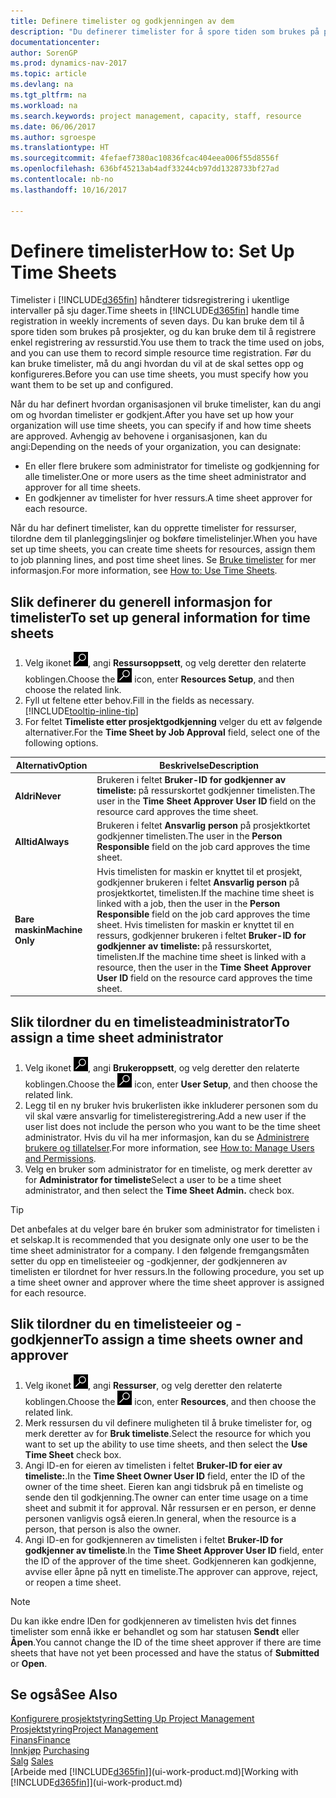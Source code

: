 ```yaml
---
title: Definere timelister og godkjenningen av dem
description: "Du definerer timelister for å spore tiden som brukes på prosjekter, og bruk av ressurser. Dette er til hjelp ved prosjektstyring, bemanning og kapasitet."
documentationcenter: 
author: SorenGP
ms.prod: dynamics-nav-2017
ms.topic: article
ms.devlang: na
ms.tgt_pltfrm: na
ms.workload: na
ms.search.keywords: project management, capacity, staff, resource
ms.date: 06/06/2017
ms.author: sgroespe
ms.translationtype: HT
ms.sourcegitcommit: 4fefaef7380ac10836fcac404eea006f55d8556f
ms.openlocfilehash: 636bf45213ab4adf33244cb97dd1328733bf27ad
ms.contentlocale: nb-no
ms.lasthandoff: 10/16/2017

---
```

# <a name="how-to-set-up-time-sheets"></a><span data-ttu-id="df8cc-103">Definere timelister</span><span class="sxs-lookup"><span data-stu-id="df8cc-103">How to: Set Up Time Sheets</span></span>
<span data-ttu-id="df8cc-104">Timelister i [!INCLUDE[d365fin](includes/d365fin_md.md)] håndterer tidsregistrering i ukentlige intervaller på sju dager.</span><span class="sxs-lookup"><span data-stu-id="df8cc-104">Time sheets in [!INCLUDE[d365fin](includes/d365fin_md.md)] handle time registration in weekly increments of seven days.</span></span> <span data-ttu-id="df8cc-105">Du kan bruke dem til å spore tiden som brukes på prosjekter, og du kan bruke dem til å registrere enkel registrering av ressurstid.</span><span class="sxs-lookup"><span data-stu-id="df8cc-105">You use them to track the time used on jobs, and you can use them to record simple resource time registration.</span></span> <span data-ttu-id="df8cc-106">Før du kan bruke timelister, må du angi hvordan du vil at de skal settes opp og konfigureres.</span><span class="sxs-lookup"><span data-stu-id="df8cc-106">Before you can use time sheets, you must specify how you want them to be set up and configured.</span></span>

<span data-ttu-id="df8cc-107">Når du har definert hvordan organisasjonen vil bruke timelister, kan du angi om og hvordan timelister er godkjent.</span><span class="sxs-lookup"><span data-stu-id="df8cc-107">After you have set up how your organization will use time sheets, you can specify if and how time sheets are approved.</span></span> <span data-ttu-id="df8cc-108">Avhengig av behovene i organisasjonen, kan du angi:</span><span class="sxs-lookup"><span data-stu-id="df8cc-108">Depending on the needs of your organization, you can designate:</span></span>

* <span data-ttu-id="df8cc-109">En eller flere brukere som administrator for timeliste og godkjenning for alle timelister.</span><span class="sxs-lookup"><span data-stu-id="df8cc-109">One or more users as the time sheet administrator and approver for all time sheets.</span></span>
* <span data-ttu-id="df8cc-110">En godkjenner av timelister for hver ressurs.</span><span class="sxs-lookup"><span data-stu-id="df8cc-110">A time sheet approver for each resource.</span></span>

<span data-ttu-id="df8cc-111">Når du har definert timelister, kan du opprette timelister for ressurser, tilordne dem til planleggingslinjer og bokføre timelistelinjer.</span><span class="sxs-lookup"><span data-stu-id="df8cc-111">When you have set up time sheets, you can create time sheets for resources, assign them to job planning lines, and post time sheet lines.</span></span> <span data-ttu-id="df8cc-112">Se [Bruke timelister](projects-how-use-time-sheets.md) for mer informasjon.</span><span class="sxs-lookup"><span data-stu-id="df8cc-112">For more information, see [How to: Use Time Sheets](projects-how-use-time-sheets.md).</span></span>

## <a name="to-set-up-general-information-for-time-sheets"></a><span data-ttu-id="df8cc-113">Slik definerer du generell informasjon for timelister</span><span class="sxs-lookup"><span data-stu-id="df8cc-113">To set up general information for time sheets</span></span>
1. <span data-ttu-id="df8cc-114">Velg ikonet ![Søk etter side eller rapport](media/ui-search/search_small.png "Søk etter side eller rapport"), angi **Ressursoppsett**, og velg deretter den relaterte koblingen.</span><span class="sxs-lookup"><span data-stu-id="df8cc-114">Choose the ![Search for Page or Report](media/ui-search/search_small.png "Search for Page or Report icon") icon, enter **Resources Setup**, and then choose the related link.</span></span>  
2. <span data-ttu-id="df8cc-115">Fyll ut feltene etter behov.</span><span class="sxs-lookup"><span data-stu-id="df8cc-115">Fill in the fields as necessary.</span></span> [!INCLUDE[tooltip-inline-tip](includes/tooltip-inline-tip_md.md)]
3. <span data-ttu-id="df8cc-116">For feltet **Timeliste etter prosjektgodkjenning** velger du ett av følgende alternativer.</span><span class="sxs-lookup"><span data-stu-id="df8cc-116">For the **Time Sheet by Job Approval** field, select one of the following options.</span></span>

| <span data-ttu-id="df8cc-117">Alternativ</span><span class="sxs-lookup"><span data-stu-id="df8cc-117">Option</span></span> | <span data-ttu-id="df8cc-118">Beskrivelse</span><span class="sxs-lookup"><span data-stu-id="df8cc-118">Description</span></span> |
| --- | --- |
| <span data-ttu-id="df8cc-119">**Aldri**</span><span class="sxs-lookup"><span data-stu-id="df8cc-119">**Never**</span></span> |<span data-ttu-id="df8cc-120">Brukeren i feltet **Bruker-ID for godkjenner av timeliste:** på ressurskortet godkjenner timelisten.</span><span class="sxs-lookup"><span data-stu-id="df8cc-120">The user in the **Time Sheet Approver User ID** field on the resource card approves the time sheet.</span></span> |
| <span data-ttu-id="df8cc-121">**Alltid**</span><span class="sxs-lookup"><span data-stu-id="df8cc-121">**Always**</span></span> |<span data-ttu-id="df8cc-122">Brukeren i feltet **Ansvarlig person** på prosjektkortet godkjenner timelisten.</span><span class="sxs-lookup"><span data-stu-id="df8cc-122">The user in the **Person Responsible** field on the job card approves the time sheet.</span></span> |
| <span data-ttu-id="df8cc-123">**Bare maskin**</span><span class="sxs-lookup"><span data-stu-id="df8cc-123">**Machine Only**</span></span> |<span data-ttu-id="df8cc-124">Hvis timelisten for maskin er knyttet til et prosjekt, godkjenner brukeren i feltet **Ansvarlig person** på prosjektkortet, timelisten.</span><span class="sxs-lookup"><span data-stu-id="df8cc-124">If the machine time sheet is linked with a job, then the user in the **Person Responsible** field on the job card approves the time sheet.</span></span> <span data-ttu-id="df8cc-125">Hvis timelisten for maskin er knyttet til en ressurs, godkjenner brukeren i feltet **Bruker-ID for godkjenner av timeliste:** på ressurskortet, timelisten.</span><span class="sxs-lookup"><span data-stu-id="df8cc-125">If the machine time sheet is linked with a resource, then the user in the **Time Sheet Approver User ID** field on the resource card approves the time sheet.</span></span> |

## <a name="to-assign-a-time-sheet-administrator"></a><span data-ttu-id="df8cc-126">Slik tilordner du en timelisteadministrator</span><span class="sxs-lookup"><span data-stu-id="df8cc-126">To assign a time sheet administrator</span></span>
1. <span data-ttu-id="df8cc-127">Velg ikonet ![Søk etter side eller rapport](media/ui-search/search_small.png "Søk etter side eller rapport"), angi **Brukeroppsett**, og velg deretter den relaterte koblingen.</span><span class="sxs-lookup"><span data-stu-id="df8cc-127">Choose the ![Search for Page or Report](media/ui-search/search_small.png "Search for Page or Report icon") icon, enter **User Setup**, and then choose the related link.</span></span>  
2. <span data-ttu-id="df8cc-128">Legg til en ny bruker hvis brukerlisten ikke inkluderer personen som du vil skal være ansvarlig for timelisteregistrering.</span><span class="sxs-lookup"><span data-stu-id="df8cc-128">Add a new user if the user list does not include the person who you want to be the time sheet administrator.</span></span> <span data-ttu-id="df8cc-129">Hvis du vil ha mer informasjon, kan du se [Administrere brukere og tillatelser](ui-how-users-permissions.md).</span><span class="sxs-lookup"><span data-stu-id="df8cc-129">For more information, see [How to: Manage Users and Permissions](ui-how-users-permissions.md).</span></span>
3. <span data-ttu-id="df8cc-130">Velg en bruker som administrator for en timeliste, og merk deretter av for **Administrator for timeliste**</span><span class="sxs-lookup"><span data-stu-id="df8cc-130">Select a user to be a time sheet administrator, and then select the **Time Sheet Admin.** check box.</span></span>  

> [!TIP]  
>   <span data-ttu-id="df8cc-131">Det anbefales at du velger bare én bruker som administrator for timelisten i et selskap.</span><span class="sxs-lookup"><span data-stu-id="df8cc-131">It is recommended that you designate only one user to be the time sheet administrator for a company.</span></span> <span data-ttu-id="df8cc-132">I den følgende fremgangsmåten setter du opp en timelisteeier og -godkjenner, der godkjenneren av timelisten er tilordnet for hver ressurs.</span><span class="sxs-lookup"><span data-stu-id="df8cc-132">In the following procedure, you set up a time sheet owner and approver where the time sheet approver is assigned for each resource.</span></span>  

## <a name="to-assign-a-time-sheets-owner-and-approver"></a><span data-ttu-id="df8cc-133">Slik tilordner du en timelisteeier og -godkjenner</span><span class="sxs-lookup"><span data-stu-id="df8cc-133">To assign a time sheets owner and approver</span></span>
1. <span data-ttu-id="df8cc-134">Velg ikonet ![Søk etter side eller rapport](media/ui-search/search_small.png "Søk etter side eller rapport"), angi **Ressurser**, og velg deretter den relaterte koblingen.</span><span class="sxs-lookup"><span data-stu-id="df8cc-134">Choose the ![Search for Page or Report](media/ui-search/search_small.png "Search for Page or Report icon") icon, enter **Resources**, and then choose the related link.</span></span>
2. <span data-ttu-id="df8cc-135">Merk ressursen du vil definere muligheten til å bruke timelister for, og merk deretter av for **Bruk timeliste**.</span><span class="sxs-lookup"><span data-stu-id="df8cc-135">Select the resource for which you want to set up the ability to use time sheets, and then select the **Use Time Sheet** check box.</span></span>  
3. <span data-ttu-id="df8cc-136">Angi ID-en for eieren av timelisten i feltet **Bruker-ID for eier av timeliste:**.</span><span class="sxs-lookup"><span data-stu-id="df8cc-136">In the **Time Sheet Owner User ID** field, enter the ID of the owner of the time sheet.</span></span> <span data-ttu-id="df8cc-137">Eieren kan angi tidsbruk på en timeliste og sende den til godkjenning.</span><span class="sxs-lookup"><span data-stu-id="df8cc-137">The owner can enter time usage on a time sheet and submit it for approval.</span></span> <span data-ttu-id="df8cc-138">Når ressursen er en person, er denne personen vanligvis også eieren.</span><span class="sxs-lookup"><span data-stu-id="df8cc-138">In general, when the resource is a person, that person is also the owner.</span></span>  
4. <span data-ttu-id="df8cc-139">Angi ID-en for godkjenneren av timelisten i feltet **Bruker-ID for godkjenner av timeliste**.</span><span class="sxs-lookup"><span data-stu-id="df8cc-139">In the **Time Sheet Approver User ID** field, enter the ID of the approver of the time sheet.</span></span> <span data-ttu-id="df8cc-140">Godkjenneren kan godkjenne, avvise eller åpne på nytt en timeliste.</span><span class="sxs-lookup"><span data-stu-id="df8cc-140">The approver can approve, reject, or reopen a time sheet.</span></span>  

> [!NOTE]  
>   <span data-ttu-id="df8cc-141">Du kan ikke endre IDen for godkjenneren av timelisten hvis det finnes timelister som ennå ikke er behandlet og som har statusen **Sendt** eller **Åpen**.</span><span class="sxs-lookup"><span data-stu-id="df8cc-141">You cannot change the ID of the time sheet approver if there are time sheets that have not yet been processed and have the status of **Submitted** or **Open**.</span></span>

## <a name="see-also"></a><span data-ttu-id="df8cc-142">Se også</span><span class="sxs-lookup"><span data-stu-id="df8cc-142">See Also</span></span>
[<span data-ttu-id="df8cc-143">Konfigurere prosjektstyring</span><span class="sxs-lookup"><span data-stu-id="df8cc-143">Setting Up Project Management</span></span>](projects-setup-projects.md)  
[<span data-ttu-id="df8cc-144">Prosjektstyring</span><span class="sxs-lookup"><span data-stu-id="df8cc-144">Project Management</span></span>](projects-manage-projects.md)  
[<span data-ttu-id="df8cc-145">Finans</span><span class="sxs-lookup"><span data-stu-id="df8cc-145">Finance</span></span>](finance.md)  
<span data-ttu-id="df8cc-146">[Innkjøp](purchasing-manage-purchasing.md)       </span><span class="sxs-lookup"><span data-stu-id="df8cc-146">[Purchasing](purchasing-manage-purchasing.md)       </span></span>  
<span data-ttu-id="df8cc-147">[Salg](sales-manage-sales.md)    </span><span class="sxs-lookup"><span data-stu-id="df8cc-147">[Sales](sales-manage-sales.md)    </span></span>  
<span data-ttu-id="df8cc-148">[Arbeide med [!INCLUDE[d365fin](includes/d365fin_md.md)]](ui-work-product.md)</span><span class="sxs-lookup"><span data-stu-id="df8cc-148">[Working with [!INCLUDE[d365fin](includes/d365fin_md.md)]](ui-work-product.md)</span></span>  

